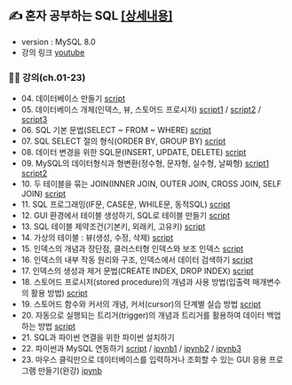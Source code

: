 ## ✍ 혼자 공부하는 SQL [[상세내용]](https://github.com/kbjung/SQL/tree/main/MySQL#readme)
+ version : MySQL 8.0
+ 강의 링크 [youtube](https://youtube.com/playlist?list=PLVsNizTWUw7GCfy5RH27cQL5MeKYnl8Pm)

### 👨‍🏫 강의(ch.01-23)
+ 04\. 데이터베이스 만들기 [script](https://github.com/kbjung/SQL/blob/main/MySQL/ch04.sql)
+ 05\. 데이터베이스 개체(인덱스, 뷰, 스토어드 프로시저) [script1](https://github.com/kbjung/SQL/blob/main/MySQL/ch05_01.sql) / [script2](https://github.com/kbjung/SQL/blob/main/MySQL/ch05_02.sql) / [script3](https://github.com/kbjung/SQL/blob/main/MySQL/ch05_03.sql)
+ 06\. SQL 기본 문법(SELECT ~ FROM ~ WHERE) [script](https://github.com/kbjung/SQL/blob/main/MySQL/ch06.sql)
+ 07\. SQL SELECT 절의 형식(ORDER BY, GROUP BY) [script](https://github.com/kbjung/SQL/blob/main/MySQL/ch07.sql)
+ 08\. 데이터 변경을 위한 SQL문(INSERT, UPDATE, DELETE) [script](https://github.com/kbjung/SQL/blob/main/MySQL/ch08.sql)
+ 09\. MySQL의 데이터형식과 형변환(정수형, 문자형, 실수형, 날짜형) [script1](https://github.com/kbjung/SQL/blob/main/MySQL/ch09_01.sql) [script2](https://github.com/kbjung/SQL/blob/main/MySQL/ch09_02.sql)
+ 10\. 두 테이블을 묶는 JOIN(INNER JOIN, OUTER JOIN, CROSS JOIN, SELF JOIN) [script](https://github.com/kbjung/SQL/blob/main/MySQL/ch10.sql)
+ 11\. SQL 프로그래밍(IF문, CASE문, WHILE문, 동적SQL) [script](https://github.com/kbjung/SQL/blob/main/MySQL/ch11.sql)
+ 12\. GUI 환경에서 테이블 생성하기, SQL로 테이블 만들기 [script](https://github.com/kbjung/SQL/blob/main/MySQL/ch12.sql)
+ 13\. SQL 테이블 제약조건(기본키, 외래키, 고유키) [script](https://github.com/kbjung/SQL/blob/main/MySQL/ch13.sql)
+ 14\. 가상의 테이블 : 뷰(생성, 수정, 삭제) [script](https://github.com/kbjung/SQL/blob/main/MySQL/ch14.sql)
+ 15\. 인덱스의 개념과 장단점, 클러스터형 인덱스와 보조 인덱스 [script](https://github.com/kbjung/SQL/blob/main/MySQL/ch15.sql)
+ 16\. 인덱스의 내부 작동 원리와 구조, 인덱스에서 데이터 검색하기 [script](https://github.com/kbjung/SQL/blob/main/MySQL/ch16.sql)
+ 17\. 인덱스의 생성과 제거 문법(CREATE INDEX, DROP INDEX) [script](https://github.com/kbjung/SQL/blob/main/MySQL/ch17.sql)
+ 18\. 스토어드 프로시저(stored procedure)의 개념과 사용 방법(입출력 매개변수의 활용 방법) [script](https://github.com/kbjung/SQL/blob/main/MySQL/ch18.sql)
+ 19\. 스토어드 함수와 커서의 개념, 커서(cursor)의 단계별 실습 방법 [script](https://github.com/kbjung/SQL/blob/main/MySQL/ch19.sql)
+ 20\. 자동으로 실행되는 트리거(trigger)의 개념과 트리거를 활용하여 데이터 백업하는 방법 [script](https://github.com/kbjung/SQL/blob/main/MySQL/ch20.sql)
+ 21\. SQL과 파이썬 연결을 위한 파이썬 설치하기
+ 22\. 파이썬과 MySQL 연동하기 [script](https://github.com/kbjung/SQL/blob/main/MySQL/ch22.sql) / [ipynb1](https://github.com/kbjung/SQL/blob/main/MySQL/ch22_01.ipynb) / [ipynb2](https://github.com/kbjung/SQL/blob/main/MySQL/ch22_02.ipynb) / [ipynb3](https://github.com/kbjung/SQL/blob/main/MySQL/ch22_03.ipynb)
+ 23\. 마우스 클릭만으로 데이터베이스를 입력하거나 조회할 수 있는 GUI 응용 프로그램 만들기(완강) [ipynb](https://github.com/kbjung/SQL/blob/main/MySQL/ch23.ipynb)
